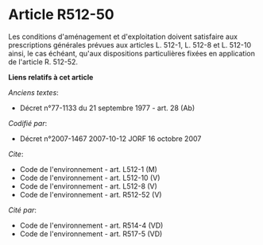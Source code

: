 # Article R512-50

Les conditions d'aménagement et d'exploitation doivent satisfaire aux prescriptions générales prévues aux articles L. 512-1,
L. 512-8 et L. 512-10 ainsi, le cas échéant, qu'aux dispositions particulières fixées en application de l'article R. 512-52.

**Liens relatifs à cet article**

_Anciens textes_:

  - Décret n°77-1133 du 21 septembre 1977 - art. 28 (Ab)

_Codifié par_:

  - Décret n°2007-1467 2007-10-12 JORF 16 octobre 2007

_Cite_:

  - Code de l'environnement - art. L512-1 (M)
  - Code de l'environnement - art. L512-10 (V)
  - Code de l'environnement - art. L512-8 (V)
  - Code de l'environnement - art. R512-52 (V)

_Cité par_:

  - Code de l'environnement - art. R514-4 (VD)
  - Code de l'environnement - art. R517-5 (VD)
